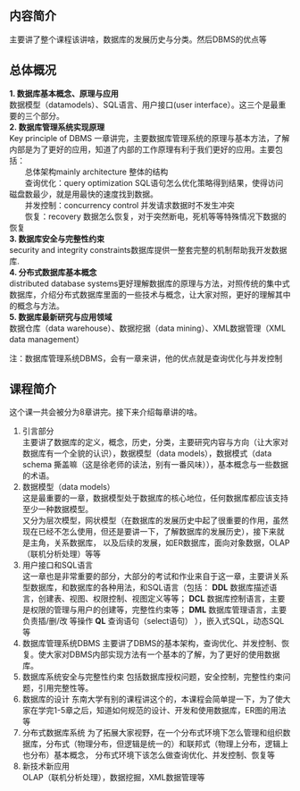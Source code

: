 ## 内容简介
主要讲了整个课程该讲啥，数据库的发展历史与分类。然后DBMS的优点等
## 总体概况
**1. 数据库基本概念、原理与应用**  
数据模型（datamodels）、SQL语言、用户接口(user interface）。这三个是最重要的三个部分。  
**2. 数据库管理系统实现原理**  
Key principle of DBMS 一章讲完，主要数据库管理系统的原理与基本方法，了解内部是为了更好的应用，知道了内部的工作原理有利于我们更好的应用。主要包括：  
&ensp;&ensp;&ensp;&ensp;总体架构mainly architecture 整体的结构  
&ensp;&ensp;&ensp;&ensp;查询优化：query optimization SQL语句怎么优化策略得到结果，使得访问磁盘数最少，就是用最快的速度找到数据。  
&ensp;&ensp;&ensp;&ensp;并发控制：concurrency control 并发请求数据时不发生冲突  
&ensp;&ensp;&ensp;&ensp;恢复：recovery 数据怎么恢复，对于突然断电，死机等等特殊情况下数据的恢复  
**3. 数据库安全与完整性约束**  
security and integrity constraints数据库提供一整套完整的机制帮助我开发数据库.  
**4. 分布式数据库基本概念**  
distributed database systems更好理解数据库的原理与方法，对照传统的集中式数据库，介绍分布式数据库里面的一些技术与概念，让大家对照，更好的理解其中的概念与方法。  
**5. 数据库最新研究与应用领域**  
数据仓库（data warehouse）、数据挖据（data mining）、XML数据管理（XML data management）  
    
注：数据库管理系统DBMS，会有一章来讲，他的优点就是查询优化与并发控制
## 课程简介
这个课一共会被分为8章讲完。接下来介绍每章讲的啥。
1. 引言部分  
主要讲了数据库的定义，概念，历史，分类，主要研究内容与方向（让大家对数据库有一个全貌的认识），数据模型（data models），数据模式（data schema
撕盖嘛（这是徐老师的读法，别有一番风味）），基本概念与一些数据的术语。
2. 数据模型（data models）  
这是最重要的一章，数据模型处于数据库的核心地位，任何数据库都应该支持至少一种数据模型。  
又分为层次模型，网状模型（在数据库的发展历史中起了很重要的作用，虽然现在已经不怎么使用，但还是要讲一下，了解数据库的发展历史），接下来就是主角，关系数据库，
以及后续的发展，如ER数据库，面向对象数据，OLAP（联机分析处理）等等  
3. 用户接口和SQL语言  
这一章也是非常重要的部分，大部分的考试和作业来自于这一章，主要讲关系型数据库，和数据库的各种用法，和SQL语言（包括：
**DDL** 数据库描述语言，创建表、视图、权限控制、视图定义等等；
**DCL** 数据库控制语言，主要是权限的管理与用户的创建等，完整性约束等；
**DML** 数据库管理语言，主要负责插/删/改 等操作
**QL** 查询语句（select语句）
），嵌入式SQL，动态SQL等
4. 数据库管理系统DBMS
主要讲了DBMS的基本架构，查询优化、并发控制、恢复。使大家对DBMS内部实现方法有一个基本的了解，为了更好的使用数据库。
5. 数据库系统安全与完整性约束
包括数据库授权问题，安全控制，完整性约束问题，引用完整性等。
6. 数据库的设计
东南大学有别的课程讲这个的，本课程会简单提一下，为了使大家在学完1-5章之后，知道如何规范的设计、开发和使用数据库，ER图的用法等
7. 分布式数据库系统
为了拓展大家视野，在一个分布式环境下怎么管理和组织数据库，分布式（物理分布，但逻辑是统一的）和联邦式（物理上分布，逻辑上也分布）基本概念，
分布式环境下该怎么做查询优化、并发控制、恢复等
8. 新技术新应用  
OLAP（联机分析处理），数据挖掘，XML数据管理等
